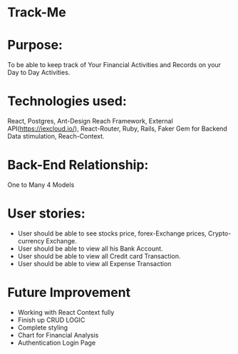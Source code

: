 # Track-Me

# Purpose:
To be able to keep track of Your Financial Activities and Records on your Day to Day Activities.

# Technologies used:
React, Postgres, Ant-Design Reach Framework, External API(https://iexcloud.io/), React-Router, Ruby, Rails, Faker Gem for Backend Data stimulation, Reach-Context.

# Back-End Relationship:
One to Many
4 Models

# User stories:
* User should be able to see stocks price, forex-Exchange prices, Crypto-currency Exchange.
* User should be able to view all his Bank Account.
* User should be able to view all Credit card Transaction.
* User should be able to view all Expense Transaction


# Future Improvement
* Working with React Context fully
* Finish up CRUD LOGIC
* Complete styling
* Chart for Financial Analysis
* Authentication Login Page

